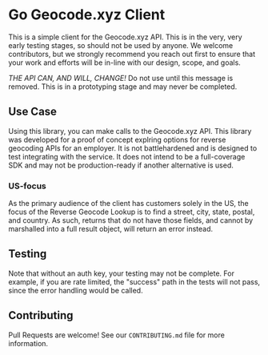 # Go Geocode.xyz Client

This is a simple client for the Geocode.xyz API. This is in the very, very early testing stages, so should not be used by anyone. We welcome contributors, but we strongly recommend you reach out first to ensure that your work and efforts will be in-line with our design, scope, and goals.

_THE API CAN, AND WILL, CHANGE!_ Do not use until this message is removed. This is in a prototyping stage and may never be completed.

## Use Case

Using this library, you can make calls to the Geocode.xyz API. This library was developed for a proof of concept explring options for reverse geocoding APIs for an employer. It is not battlehardened and is designed to test integrating with the service. It does not intend to be a full-coverage SDK and may not be production-ready if another alternative is used.

### US-focus

As the primary audience of the client has customers solely in the US, the focus of the Reverse Geocode Lookup is to find a street, city, state, postal, and country. As such, returns that do not have those fields, and cannot by marshalled into a full result object, will return an error instead.

## Testing

Note that without an auth key, your testing may not be complete. For example, if you are rate limited, the "success" path in the tests will not pass, since the error handling would be called.

## Contributing

Pull Requests are welcome! See our `CONTRIBUTING.md` file for more information.
